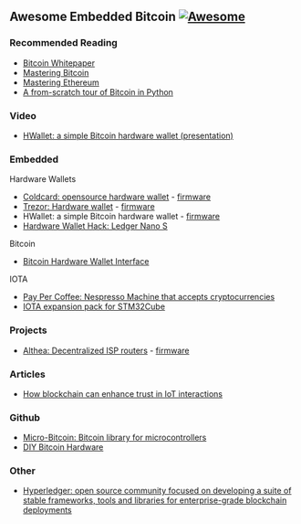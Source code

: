 ## Awesome Embedded Bitcoin [![Awesome](https://awesome.re/badge-flat.svg)](https://awesome.re)

### Recommended Reading
- [Bitcoin Whitepaper](/pdf/bitcoin.pdf)
- [Mastering Bitcoin](/pdf/mastering-bitcoin.pdf)
- [Mastering Ethereum](/pdf/mastering-ethereum.pdf)
- [A from-scratch tour of Bitcoin in Python](http://karpathy.github.io/2021/06/21/blockchain/)

### Video
- [HWallet: a simple Bitcoin hardware wallet (presentation)](https://www.youtube.com/watch?v=0sgF5klTcD8)

### Embedded

Hardware Wallets

- [Coldcard: opensource hardware wallet](https://coldcardwallet.com/) - [firmware](https://github.com/Coldcard/firmware)
- [Trezor: Hardware wallet](https://trezor.io/) - [firmware](https://github.com/trezor/trezor-firmware)
- HWallet: a simple Bitcoin hardware wallet - [firmware](https://gitlab.com/nemanjan/hwallet)
- [Hardware Wallet Hack: Ledger Nano S](https://www.youtube.com/watch?v=nNBktKw9Is4&list=PLhixgUqwRTjyLgF4x-ZLVFL-CRTCrUo03)

Bitcoin

- [Bitcoin Hardware Wallet Interface](https://github.com/bitcoin-core/HWI)

IOTA

- [Pay Per Coffee: Nespresso Machine that accepts cryptocurrencies](https://www.hackster.io/l3wi/pay-per-coffee-a6e55f)
- [IOTA expansion pack for STM32Cube](https://www.st.com/en/embedded-software/x-cube-iota1.html)

### Projects
- [Althea: Decentralized ISP routers](https://althea.net/) - [firmware](https://github.com/althea-net/althea-firmware)

### Articles
- [How blockchain can enhance trust in IoT interactions](https://www.embedded.com/how-blockchain-can-enhance-trust-in-iot-interactions/)

### Github
- [Micro-Bitcoin: Bitcoin library for microcontrollers](https://github.com/micro-bitcoin/uBitcoin)
- [DIY Bitcoin Hardware](https://github.com/diybitcoinhardware/diybitcoinhardware.github.io)


### Other
- [Hyperledger: open source community focused on developing a suite of stable frameworks, tools and libraries for enterprise-grade blockchain deployments](https://www.hyperledger.org/learn)
